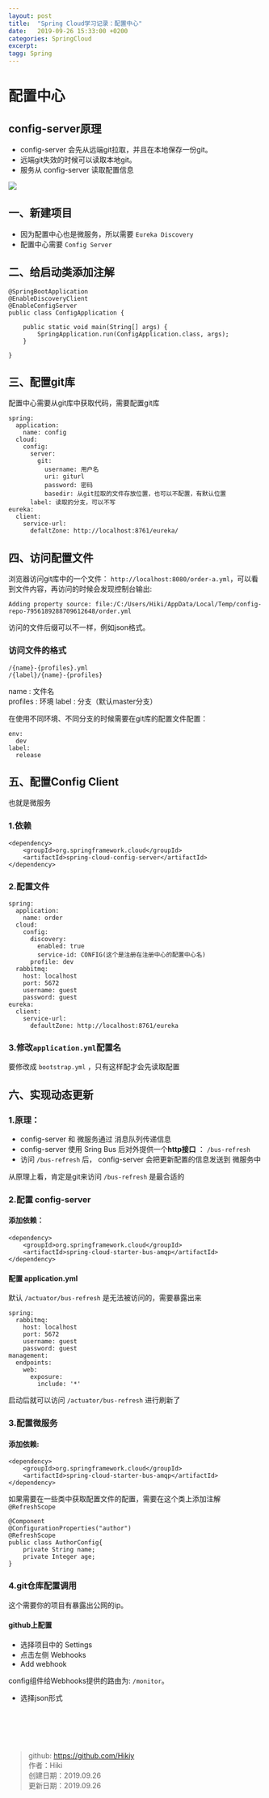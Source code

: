 ```yaml
---
layout: post
title:  "Spring Cloud学习记录：配置中心"
date:   2019-09-26 15:33:00 +0200
categories: SpringCloud
excerpt: 
tagg: Spring
---
```


# 配置中心

## config-server原理

- config-server 会先从远端git拉取，并且在本地保存一份git。
- 远端git失效的时候可以读取本地git。
- 服务从 config-server 读取配置信息

![](https://note.youdao.com/yws/public/resource/d9c5ca59c2754ea8d0fc632f541c8a53/xmlnote/A5902562DE0945199E8074D645335DFC/21881)


## 一、新建项目

- 因为配置中心也是微服务，所以需要 `Eureka Discovery`
- 配置中心需要 `Config Server`

## 二、给启动类添加注解

```
@SpringBootApplication
@EnableDiscoveryClient
@EnableConfigServer
public class ConfigApplication {

    public static void main(String[] args) {
        SpringApplication.run(ConfigApplication.class, args);
    }

}
```

## 三、配置git库

配置中心需要从git库中获取代码，需要配置git库

```
spring:
  application:
    name: config
  cloud:
    config:
      server:
        git:
          username: 用户名
          uri: giturl
          password: 密码
          basedir: 从git拉取的文件存放位置，也可以不配置，有默认位置
      label: 读取的分支，可以不写
eureka:
  client:
    service-url:
      defaltZone: http://localhost:8761/eureka/
```

## 四、访问配置文件

浏览器访问git库中的一个文件： `http://localhost:8080/order-a.yml`，可以看到文件内容，再访问的时候会发现控制台输出:

```
Adding property source: file:/C:/Users/Hiki/AppData/Local/Temp/config-repo-7956189288709612648/order.yml
```

访问的文件后缀可以不一样，例如json格式。

### 访问文件的格式

`/{name}-{profiles}.yml`  
`/{label}/{name}-{profiles}`

name : 文件名  
profiles : 环境
label : 分支（默认master分支）

在使用不同环境、不同分支的时候需要在git库的配置文件配置：

```
env:
  dev
label:
  release
```

## 五、配置Config Client

也就是微服务

### 1.依赖

```
<dependency>
    <groupId>org.springframework.cloud</groupId>
    <artifactId>spring-cloud-config-server</artifactId>
</dependency>
```

### 2.配置文件

```
spring:
  application:
    name: order
  cloud:
    config:
      discovery:
        enabled: true
        service-id: CONFIG(这个是注册在注册中心的配置中心名)
      profile: dev
  rabbitmq:
    host: localhost
    port: 5672
    username: guest
    password: guest
eureka:
  client:
    service-url:
      defaultZone: http://localhost:8761/eureka
```

### 3.修改`application.yml`配置名

要修改成 `bootstrap.yml` ，只有这样配才会先读取配置


## 六、实现动态更新

### 1.原理：

- config-server 和 微服务通过 消息队列传递信息
- config-server 使用 Sring Bus 后对外提供一个**http接口** ： `/bus-refresh`
- 访问 `/bus-refresh` 后， config-server 会把更新配置的信息发送到 微服务中

从原理上看，肯定是git来访问 `/bus-refresh` 是最合适的

### 2.配置 config-server

#### 添加依赖：

```
<dependency>
    <groupId>org.springframework.cloud</groupId>
    <artifactId>spring-cloud-starter-bus-amqp</artifactId>
</dependency>
```

#### 配置 application.yml

默认 `/actuator/bus-refresh` 是无法被访问的，需要暴露出来

```
spring:
  rabbitmq:
    host: localhost
    port: 5672
    username: guest
    password: guest
management:
  endpoints:
    web:
      exposure:
        include: '*'
```

启动后就可以访问 `/actuator/bus-refresh` 进行刷新了

### 3.配置微服务

#### 添加依赖:

```
<dependency>
    <groupId>org.springframework.cloud</groupId>
    <artifactId>spring-cloud-starter-bus-amqp</artifactId>
</dependency>
```

如果需要在一些类中获取配置文件的配置，需要在这个类上添加注解 `@RefreshScope`

```
@Component
@ConfigurationProperties("author")
@RefreshScope
public class AuthorConfig{
    private String name;
    private Integer age;
}
```

### 4.git仓库配置调用

这个需要你的项目有暴露出公网的ip。

#### github上配置

- 选择项目中的 Settings
- 点击左侧 Webhooks
- Add webhook

config组件给Webhooks提供的路由为: `/monitor`。

- 选择json形式

<br /><br /><br /><br />
> github: https://github.com/Hikiy  
> 作者：Hiki  
> 创建日期：2019.09.26  
> 更新日期：2019.09.26